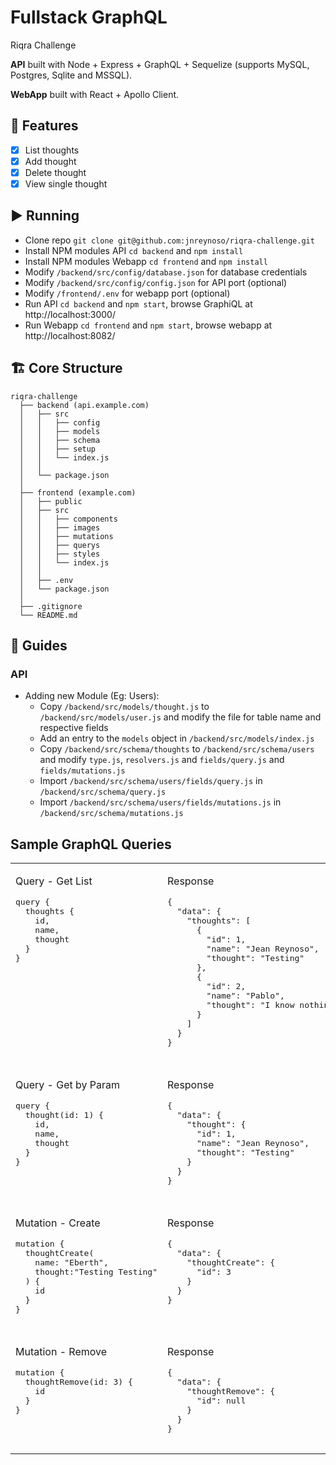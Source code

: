 # Fullstack GraphQL

Riqra Challenge

**API** built with Node + Express + GraphQL + Sequelize (supports MySQL, Postgres, Sqlite and MSSQL). 

**WebApp** built with React + Apollo Client. 

## 📝 Features
- [x] List thoughts
- [x] Add thought
- [x] Delete thought
- [x] View single thought

## ▶️ Running
- Clone repo `git clone git@github.com:jnreynoso/riqra-challenge.git`
- Install NPM modules API `cd backend` and `npm install`
- Install NPM modules Webapp `cd frontend` and `npm install`
- Modify `/backend/src/config/database.json` for database credentials
- Modify `/backend/src/config/config.json` for API port (optional)
- Modify `/frontend/.env` for webapp port (optional)
- Run API `cd backend` and `npm start`, browse GraphiQL at http://localhost:3000/
- Run Webapp `cd frontend` and `npm start`, browse webapp at http://localhost:8082/

## 🏗 Core Structure
    riqra-challenge
      ├── backend (api.example.com)
      │   ├── src
      │   │   ├── config
      │   │   ├── models
      │   │   ├── schema
      │   │   ├── setup
      │   │   └── index.js
      │   │
      │   └── package.json
      │
      ├── frontend (example.com)
      │   ├── public
      │   ├── src
      │   │   ├── components
      │   │   ├── images
      │   │   ├── mutations
      │   │   ├── querys
      │   │   ├── styles
      │   │   └── index.js
      │   │
      │   ├── .env
      │   └── package.json
      │
      ├── .gitignore
      └── README.md

## 📘 Guides
### API
- Adding new Module (Eg: Users):
  - Copy `/backend/src/models/thought.js` to `/backend/src/models/user.js` and modify the file for table name and respective fields
  - Add an entry to the `models` object in `/backend/src/models/index.js`
  - Copy `/backend/src/schema/thoughts` to `/backend/src/schema/users` and modify `type.js`, `resolvers.js` and `fields/query.js` and `fields/mutations.js`
  - Import `/backend/src/schema/users/fields/query.js` in `/backend/src/schema/query.js`
  - Import `/backend/src/schema/users/fields/mutations.js` in `/backend/src/schema/mutations.js`

## Sample GraphQL Queries

<table width="100%" style="width: 100%">
    <tbody>
        <tr valign="top">
            <td width="70%" style="width: 70%">
                <p>Query - Get List</p>
                <pre>
query {
  thoughts {
    id,
    name,
    thought
  }
}
                </pre>
            </td>
            <td width="50%" style="width: 50%">
                <p>Response</p>
                <pre>
{
  "data": {
    "thoughts": [
      {
        "id": 1,
        "name": "Jean Reynoso",
        "thought": "Testing"
      },
      {
        "id": 2,
        "name": "Pablo",
        "thought": "I know nothing"
      }
    ]
  }
}
                </pre>
            </td>
        </tr>
        <tr></tr>
        <tr valign="top">
            <td>
                <p>Query - Get by Param</p>
                <pre>
query {
  thought(id: 1) {
    id,
    name,
    thought
  }
}
                </pre>
            </td>
            <td>
                <p>Response</p>
                <pre>
{
  "data": {
    "thought": {
      "id": 1,
      "name": "Jean Reynoso",
      "thought": "Testing"
    }
  }
}
                </pre>
            </td>
        </tr>
        <tr></tr>
        <tr valign="top">
            <td>
                <p>Mutation - Create</p>
                <pre>
mutation {
  thoughtCreate(
    name: "Eberth", 
    thought:"Testing Testing"
  ) {
    id
  }
}
                </pre>
            </td>
            <td>
                <p>Response</p>
                <pre>
{
  "data": {
    "thoughtCreate": {
      "id": 3
    }
  }
}
                </pre>
            </td>
        </tr>
        <tr></tr>
        <tr valign="top">
            <td>
                <p>Mutation - Remove</p>
                <pre>
mutation {
  thoughtRemove(id: 3) {
    id
  }
}
                </pre>
            </td>
            <td>
                <p>Response</p>
                <pre>
{
  "data": {
    "thoughtRemove": {
      "id": null
    }
  }
}
                </pre>
            </td>
        </tr>
    </tbody>
</table>
